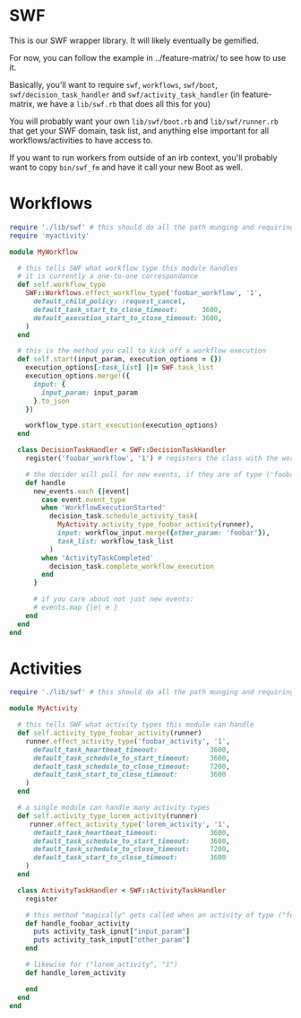 SWF
==========

This is our SWF wrapper library. It will likely eventually be gemified.

For now, you can follow the example in ../feature-matrix/ to see how to use it.

Basically, you'll want to require `swf`, `workflows`, `swf/boot`, `swf/decision_task_handler` and `swf/activity_task_handler` (in feature-matrix, we have a `lib/swf.rb` that does all this for you)

You will probably want your own `lib/swf/boot.rb` and `lib/swf/runner.rb` that get your SWF domain, task list, and anything else important for all workflows/activities to have access to.

If you want to run workers from outside of an irb context, you'll probably want to copy `bin/swf_fm` and have it call your new Boot as well.


Workflows
=========
```ruby
require './lib/swf' # this should do all the path munging and requiring necessary, see feature-matrix/lib/swf.rb for example
require 'myactivity'

module MyWorkflow

  # this tells SWF what workflow type this module handles
  # it is currently a one-to-one correspondance
  def self.workflow_type
    SWF::Workflows.effect_workflow_type('foobar_workflow', '1',
      default_child_policy: :request_cancel,
      default_task_start_to_close_timeout:      3600,
      default_execution_start_to_close_timeout: 3600,
    )
  end

  # this is the method you call to kick off a workflow execution
  def self.start(input_param, execution_options = {})
    execution_options[:task_list] ||= SWF.task_list
    execution_options.merge!({
      input: {
        input_param: input_param
      }.to_json
    })

    workflow_type.start_execution(execution_options)
  end

  class DecisionTaskHandler < SWF::DecisionTaskHandler
    register('foobar_workflow', '1') # registers the class with the workflow type

    # the decider will poll for new events, if they are of type ('foobar_workflow', '1') they will get passed to handle
    def handle
      new_events.each {|event|
        case event.event_type
        when 'WorkflowExecutionStarted'
          decision_task.schedule_activity_task(
            MyActivity.activity_type_foobar_activity(runner),
            input: workflow_input.merge({other_param: 'foobar'}),
            task_list: workflow_task_list
          )
        when 'ActivityTaskCompleted'
          decision_task.complete_workflow_execution
        end
      }

      # if you care about not just new events:
      # events.map {|e| e }
    end
  end
end
```

Activities
==========
```ruby
require './lib/swf' # this should do all the path munging and requiring necessary

module MyActivity

  # this tells SWF what activity types this module can handle
  def self.activity_type_foobar_activity(runner)
    runner.effect_activity_type('foobar_activity', '1',
      default_task_heartbeat_timeout:             3600,
      default_task_schedule_to_start_timeout:     3600,
      default_task_schedule_to_close_timeout:     7200,
      default_task_start_to_close_timeout:        3600
    )
  end

  # a single module can handle many activity types
  def self.activity_type_lorem_activity(runner)
     runner.effect_activity_type('lorem_activity', '1',
      default_task_heartbeat_timeout:             3600,
      default_task_schedule_to_start_timeout:     3600,
      default_task_schedule_to_close_timeout:     7200,
      default_task_start_to_close_timeout:        3600
    )
  end

  class ActivityTaskHandler < SWF::ActivityTaskHandler
    register

    # this method "magically" gets called when an activity of type ("foobar_activity", 1) is scheduled
    def handle_foobar_activity
      puts activity_task_ipnut["input_param"]
      puts activity_task_input["other_param"]
    end

    # likewise for ("lorem_activity", "1")
    def handle_lorem_activity

    end
  end
end
```

